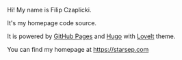 Hi! My name is Filip Czaplicki.

It's my homepage code source.

It is powered by [GitHub Pages](https://pages.github.com/) and
[Hugo](https://gohugo.io/) with [LoveIt](https://hugoloveit.com/) theme.

You can find my homepage at https://starsep.com
